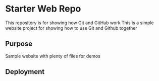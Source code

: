# Starter Web Repo

This repository is for showing how Git and GitHub work
This is a simple website project for showing how to use Git and Github together

## Purpose

Sample website with plenty of files for demos

## Deployment
